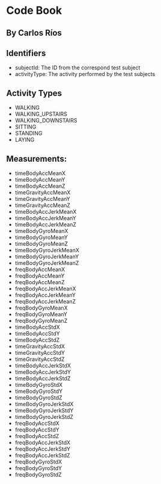 # Code Book
By Carlos Ríos
---

## Identifiers
- subjectId: The ID from the correspond test subject
- activityType: The activity performed by the test subjects

## Activity Types
- WALKING
- WALKING_UPSTAIRS
- WALKING_DOWNSTAIRS
- SITTING
- STANDING
- LAYING


## Measurements:
- timeBodyAccMeanX
- timeBodyAccMeanY 
- timeBodyAccMeanZ 
- timeGravityAccMeanX 
- timeGravityAccMeanY 
- timeGravityAccMeanZ 
- timeBodyAccJerkMeanX 
- timeBodyAccJerkMeanY 
- timeBodyAccJerkMeanZ 
- timeBodyGyroMeanX 
- timeBodyGyroMeanY 
- timeBodyGyroMeanZ 
- timeBodyGyroJerkMeanX 
- timeBodyGyroJerkMeanY 
- timeBodyGyroJerkMeanZ 
- freqBodyAccMeanX 
- freqBodyAccMeanY 
- freqBodyAccMeanZ 
- freqBodyAccJerkMeanX 
- freqBodyAccJerkMeanY 
- freqBodyAccJerkMeanZ 
- freqBodyGyroMeanX 
- freqBodyGyroMeanY 
- freqBodyGyroMeanZ 
- timeBodyAccStdX 
- timeBodyAccStdY 
- timeBodyAccStdZ 
- timeGravityAccStdX 
- timeGravityAccStdY 
- timeGravityAccStdZ 
- timeBodyAccJerkStdX 
- timeBodyAccJerkStdY 
- timeBodyAccJerkStdZ 
- timeBodyGyroStdX 
- timeBodyGyroStdY 
- timeBodyGyroStdZ 
- timeBodyGyroJerkStdX 
- timeBodyGyroJerkStdY 
- timeBodyGyroJerkStdZ 
- freqBodyAccStdX 
- freqBodyAccStdY 
- freqBodyAccStdZ 
- freqBodyAccJerkStdX 
- freqBodyAccJerkStdY 
- freqBodyAccJerkStdZ 
- freqBodyGyroStdX 
- freqBodyGyroStdY 
- freqBodyGyroStdZ
